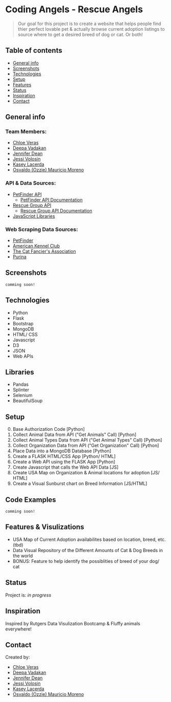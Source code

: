 # Coding Angels - Rescue Angels
> Our goal for this project is to create a website that helps people find thier perfect lovable pet & actually browse current adoption listings to source where to get a desired breed of dog or cat. Or both!

## Table of contents
* [General info](#general-info)
* [Screenshots](#screenshots)
* [Technologies](#technologies)
* [Setup](#setup)
* [Features](#features)
* [Status](#status)
* [Inspiration](#inspiration)
* [Contact](#contact)

## General info
### Team Members:
- [Chloe Veras](https://github.com/cveras33)
- [Deepa Vadakan](https://github.com/deepavadakan)
- [Jennifer Dean](https://github.com/Jen-Dean)
- [Jessi Volosin](https://github.com/jvolosin)
- [Kasey Lacerda](https://github.com/KLacerda08)
- [Osvaldo (Ozzie) Mauricio Moreno](https://github.com/sir-omoreno)

### API & Data Sources:
- [PetFinder API](https://www.petfinder.com/developers/)
  - [PetFinder API Documentation](https://www.petfinder.com/developers/v2/docs/)
- [Rescue Group API](https://rescuegroups.org/services/adoptable-pet-data-api/)
  - [Rescue Group API Documentation](https://test1-api.rescuegroups.org/v5/public/docs)
- [JavaScript Libraries](https://medium.com/javascript-in-plain-english/best-javascript-data-visualization-libraries-for-2020-15291919a176)

### Web Scraping Data Sources:
- [PetFinder](https://www.petfinder.com/)
- [American Kennel Club](https://www.akc.org/)
- [The Cat Fancier's Association](https://cfa.org/)
- [Purina](https://www.purina.com/)

## Screenshots
`comming soon!`

## Technologies
* Python
* Flask
* Bootstrap
* MongoDB
* HTML/ CSS
* Javascript
* D3
* JSON
* Web APIs

## Libraries
* Pandas
* Splinter
* Selenium
* BeautifulSoup

## Setup
0) Base Authorization Code [Python]
1) Collect Animal Data from API ("Get Animals" Call) [Python]
2) Collect Animal Types Data from API ("Get Animal Types" Call) [Python]
3) Collect Organization Data from API ("Get Organization" Call) [Python]
4) Place Data into a MongoDB Database [Python]
5) Create a FLASK HTML/CSS App [Python/ HTML]
6) Create a Web API using the FLASK App [Python]
7) Create Javascript that calls the Web API Data [JS]
8) Create USA Map on Organization & Animal locations for adoption [JS/ HTML]
9) Create a Visual Sunburst chart on Breed Information [JS/HTML]

## Code Examples
`comming soon!`

## Features & Visulizations
* USA Map of Current Adoption availabilites based on location, breed, etc. (tbd)
* Data Visual Repository of the Different Amounts of Cat & Dog Breeds in the world
* BONUS: Feature to help identify the possiblities of breed of your dog/ cat

## Status
Project is: _in progress_

## Inspiration
Inspired by Rutgers Data Visulization Bootcamp & Fluffy animals everywhere!

## Contact
Created by:
- [Chloe Veras](https://github.com/cveras33)
- [Deepa Vadakan](https://github.com/deepavadakan)
- [Jennifer Dean](https://github.com/Jen-Dean)
- [Jessi Volosin](https://github.com/jvolosin)
- [Kasey Lacerda](https://github.com/KLacerda08)
- [Osvaldo (Ozzie) Mauricio Moreno](https://github.com/sir-omoreno)
